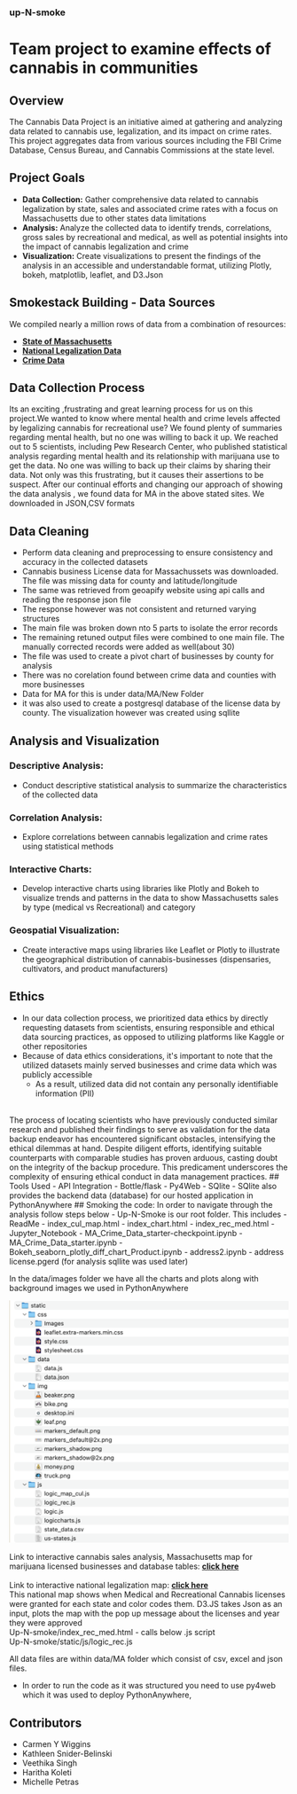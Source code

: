 ### up-N-smoke
# Team project to examine effects of cannabis in communities

## Overview
The Cannabis Data Project is an initiative aimed at gathering and analyzing data related to cannabis use, legalization, and its impact on crime rates. This project aggregates data from various sources including the FBI Crime Database, Census Bureau, and Cannabis Commissions at the state level.

## Project Goals
- <strong>Data Collection:</strong> Gather comprehensive data related to cannabis legalization by state, sales and associated crime rates with a focus on Massachusetts due to other states data limitations
- <strong>Analysis:</strong> Analyze the collected data to identify trends, correlations, gross sales by recreational and medical, as well as  potential insights into the impact of cannabis legalization and crime
- <strong>Visualization:</strong> Create visualizations to present the findings of the analysis in an accessible and understandable format, utilizing Plotly, bokeh, matplotlib, leaflet, and D3.Json

## Smokestack Building - Data Sources
We compiled nearly a million rows of data from a combination of resources:

- <a href='https://masscannabiscontrol.com/open-data/data-catalog/'><strong>State of Massachusetts</strong></a><br>
- <a href='https://https://mjbizdaily.com/map-of-us-marijuana-legalization-by-state/'><strong>National Legalization Data</strong></a><br>
- <a href='https://data.boston.gov/dataset/crime-incident-reports-august-2015-to-date-source-ne[…]resource/313e56df-6d77-49d2-9c49-ee411f10cf58?inner_span=True'><strong>Crime Data</strong></a><br>

## Data Collection Process

Its an exciting ,frustrating and great learning process for us on this project.We wanted to know where mental health and crime levels affected by legalizing cannabis for recreational use? We found plenty of summaries regarding mental health, but no one was willing to back it up. We reached out to 5 scientists, including Pew Research Center, who published statistical analysis regarding mental health and its relationship with marijuana use to get the data.  No one was willing to back up their claims by sharing their data. Not only was this frustrating, but it causes their assertions to be suspect. After our continual efforts and changing our approach of showing the data analysis , we found data for MA in the above stated sites. We downloaded in JSON,CSV formats

## Data Cleaning
- Perform data cleaning and preprocessing to ensure consistency and accuracy in the collected datasets
- Cannabis business License data for Massachussets was downloaded. The file was missing data for county and latitude/longitude
- The same was retrieved from geoapify website using api calls and reading the response json file
- The response however was not consistent and returned varying structures
- The main file was broken down nto 5 parts to isolate the error records
- The remaining retuned output files were combined to one main file. The manually corrected records were added as well(about 30)
- The file was used to create a pivot chart of businesses by county for analysis
- There was no corelation found between crime data and counties with more businesses
- Data for MA for this is under data/MA/New Folder
- it was also used to create a postgresql database of the license data by county. The visualization however was created using sqllite 

## Analysis and Visualization
### Descriptive Analysis: 
- Conduct descriptive statistical analysis to summarize the characteristics of the collected data
### Correlation Analysis: 
- Explore correlations between cannabis legalization and crime rates using statistical methods
### Interactive Charts:
- Develop interactive charts using libraries like Plotly and Bokeh to visualize trends and patterns in the data to show Massachusetts sales by type (medical vs Recreational) and category
### Geospatial Visualization: 
- Create interactive maps using libraries like Leaflet or Plotly to illustrate the geographical distribution of cannabis-businesses (dispensaries, cultivators, and product manufacturers)

## Ethics
- In our data collection process, we prioritized data ethics by directly requesting datasets from scientists, ensuring responsible and ethical data sourcing practices, as opposed to utilizing platforms like Kaggle or other repositories
- Because of data ethics considerations, it's important to note that the utilized datasets mainly served businesses and crime data which was publicly accessible
  - As a result, utilized data did not contain any personally identifiable information (PII) <br>
<br>
The process of locating scientists who have previously conducted similar research and published their findings to serve as validation for the data backup endeavor has encountered significant obstacles, intensifying the ethical dilemmas at hand. Despite diligent efforts, identifying suitable counterparts with comparable studies has proven arduous, casting doubt on the integrity of the backup procedure. This predicament underscores the complexity of ensuring ethical conduct in data management practices.
## Tools Used
- API Integration
- Bottle/flask
- Py4Web
- SQlite
  - SQlite also provides the backend data (database) for our hosted application in PythonAnywhere
## Smoking  the code:
In order to navigate through the analysis follow steps below
- Up-N-Smoke is our root folder. This includes
  - ReadMe
  - index_cul_map.html
  - index_chart.html
  - index_rec_med.html
  - Jupyter_Notebook 
  - MA_Crime_Data_starter-checkpoint.ipynb
  - MA_Crime_Data_starter.ipynb
  - Bokeh_seaborn_plotly_diff_chart_Product.ipynb
  - address2.ipynb
  - address license.pgerd (for analysis sqllite was used later)

In the data/images folder we have all the charts and plots along with background images we used in PythonAnywhere

![staticfolder](static/img/static_folder.png)

Link to interactive cannabis sales analysis, Massachusetts map for marijuana licensed businesses and database tables: <a href='https://haritha79.pythonanywhere.com/UpNsmoke/'><strong>click here</strong></a><br><br>
Link to interactive national legalization map: <a href='https://haritha3679.github.io/up-N-smoke/'><strong>click here</strong></a><br>
This national map shows when Medical and Recreational Cannabis licenses were granted for each state and color codes them. D3.JS takes Json as an input, plots the map with the pop up message about the licenses and year they were approved <br>
Up-N-smoke/index_rec_med.html - calls below .js script <br>
Up-N-smoke/static/js/logic_rec.js<br>

All data files are within data/MA folder which consist of csv, excel and json files.<br> 

- In order to run the code as it was structured you need to use py4web which it was used to deploy PythonAnywhere, 

## Contributors
- Carmen Y Wiggins  
- Kathleen Snider-Belinski
- Veethika Singh
- Haritha Koleti
- Michelle Petras



